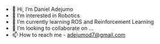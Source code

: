 - 👋 Hi, I’m Daniel Adejumo
- 👀 I’m interested in Robotics
- 🌱 I’m currently learning ROS and Reinforcement Learning
- 💞️ I’m looking to collaborate on ...
- 📫 How to reach me - adejumod7@gmail.com

<!---
danieladejumo17/danieladejumo17 is a ✨ special ✨ repository because its `README.md` (this file) appears on your GitHub profile.
You can click the Preview link to take a look at your changes.

export PATH=/usr/local/cuda/bin${PATH:+:${PATH}}$ 
export LD_LIBRARY_PATH=/usr/local/cuda/lib64${LD_LIBRARY_PATH:+:${LD_LIBRARY_PATH}}

--->

